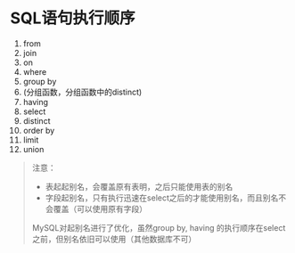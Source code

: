 # SQL语句执行顺序

1.  from
2.  join
3.  on
4.  where
5.  group by
6.  (分组函数，分组函数中的distinct)
7.  having
8.  select
9.  distinct
10.  order by
11.  limit
12.  union

>   注意：
>
>   -   表起起别名，会覆盖原有表明，之后只能使用表的别名
>   -   字段起别名，只有执行迅速在select之后的才能使用别名，而且别名不会覆盖（可以使用原有字段）
>
>   MySQL对起别名进行了优化，虽然group by, having 的执行顺序在select 之前，但别名依旧可以使用（其他数据库不可）